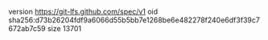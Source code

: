 version https://git-lfs.github.com/spec/v1
oid sha256:d73b26204fdf9a6066d55b5bb7e1268be6e482278f240e6df3f39c7672ab7c59
size 13701

